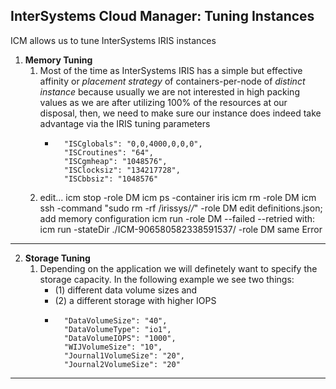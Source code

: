 ## InterSystems Cloud Manager: Tuning Instances

ICM allows us to tune InterSystems IRIS instances

1. **Memory Tuning**
	1. Most of the time as InterSystems IRIS has a simple but effective affinity or *placement strategy* of containers-per-node of *distinct instance* because usually we are not interested in high packing values as we are after utilizing 100% of the resources at our disposal, then, we need to make sure our instance does indeed take advantage via the IRIS tuning parameters
		* ```
			"ISCglobals": "0,0,4000,0,0,0",
        	"ISCroutines": "64",
        	"ISCgmheap": "1048576",
        	"ISClocksiz": "134217728",
        	"ISCbbsiz": "1048576"
			```
	2. edit... 
	icm stop -role DM
	icm ps -container iris
	icm rm -role DM
	icm ssh -command "sudo rm -rf /irissys/*/*" -role DM
	edit definitions.json; add memory configuration
	icm run -role DM
	--failed
	--retried with: 
	icm run -stateDir ./ICM-906580582338591537/ -role DM
same Error

---

2. **Storage Tuning**
	1. Depending on the application we will definetely want to specify the storage capacity. In the following example we see two things:
		* (1) different data volume sizes and
		* (2) a different storage with higher IOPS
		* ```
			"DataVolumeSize": "40",
        	"DataVolumeType": "io1",
        	"DataVolumeIOPS": "1000",
        	"WIJVolumeSize": "10",
        	"Journal1VolumeSize": "20",
        	"Journal2VolumeSize": "20"
			```

---
